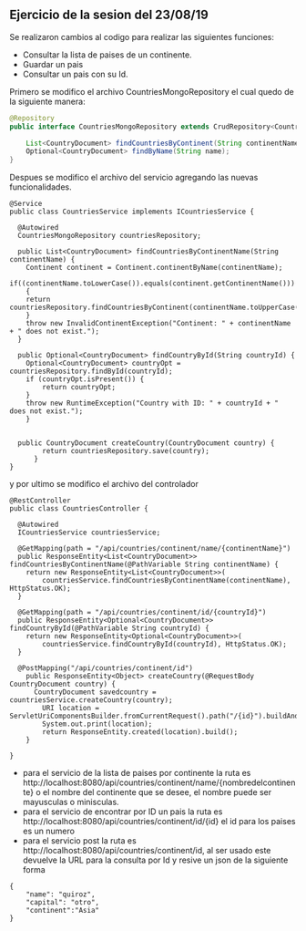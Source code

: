 ## Ejercicio de la sesion del 23/08/19

Se realizaron cambios al codigo para realizar las siguientes funciones:
- Consultar la lista de paises de un continente.
- Guardar un pais
- Consultar un pais con su Id.

Primero se modifico el archivo CountriesMongoRepository el cual quedo de la siguiente manera:

```java
@Repository
public interface CountriesMongoRepository extends CrudRepository<CountryDocument, String> {

	List<CountryDocument> findCountriesByContinent(String continentName);
	Optional<CountryDocument> findByName(String name);
}

```

Despues se modifico el archivo del servicio agregando las nuevas funcionalidades.

```
@Service
public class CountriesService implements ICountriesService {

  @Autowired
  CountriesMongoRepository countriesRepository;
  
  public List<CountryDocument> findCountriesByContinentName(String continentName) {
    Continent continent = Continent.continentByName(continentName);
    if((continentName.toLowerCase()).equals(continent.getContinentName()))
    {
    return countriesRepository.findCountriesByContinent(continentName.toUpperCase());
    }
    throw new InvalidContinentException("Continent: " + continentName + " does not exist.");
  }
  
  public Optional<CountryDocument> findCountryById(String countryId) {
	Optional<CountryDocument> countryOpt =  countriesRepository.findById(countryId);
	if (countryOpt.isPresent()) {
		return countryOpt;
	}
	throw new RuntimeException("Country with ID: " + countryId + " does not exist.");
	}
	

  public CountryDocument createCountry(CountryDocument country) {
	    return countriesRepository.save(country);
	  }
}
```


y por ultimo se modifico el archivo del controlador

```
@RestController
public class CountriesController {

  @Autowired
  ICountriesService countriesService;

  @GetMapping(path = "/api/countries/continent/name/{continentName}")
  public ResponseEntity<List<CountryDocument>> findCountriesByContinentName(@PathVariable String continentName) {
    return new ResponseEntity<List<CountryDocument>>(
        countriesService.findCountriesByContinentName(continentName), HttpStatus.OK);
  }
  
  @GetMapping(path = "/api/countries/continent/id/{countryId}")
  public ResponseEntity<Optional<CountryDocument>> findCountryById(@PathVariable String countryId) {
    return new ResponseEntity<Optional<CountryDocument>>(
        countriesService.findCountryById(countryId), HttpStatus.OK);
  }

  @PostMapping("/api/countries/continent/id")
	public ResponseEntity<Object> createCountry(@RequestBody CountryDocument country) {
	  CountryDocument savedcountry = countriesService.createCountry(country);
		URI location = ServletUriComponentsBuilder.fromCurrentRequest().path("/{id}").buildAndExpand(savedcountry.getId()).toUri();
		System.out.print(location);
		return ResponseEntity.created(location).build();
	}
  
}
```
- para el servicio de la lista de paises por continente la ruta es http://localhost:8080/api/countries/continent/name/{nombredelcontinente} o el nombre del continente que se desee, el nombre puede ser mayusculas o minisculas.
- para el servicio de encontrar por ID un pais la ruta es http://localhost:8080/api/countries/continent/id/{id} el id para los paises es un numero
- para el  servicio post la ruta es http://localhost:8080/api/countries/continent/id, al ser usado este devuelve la URL para la consulta por Id y resive un json de la siguiente forma

```
{
    "name": "quiroz",
    "capital": "otro",
    "continent":"Asia"
}

```
